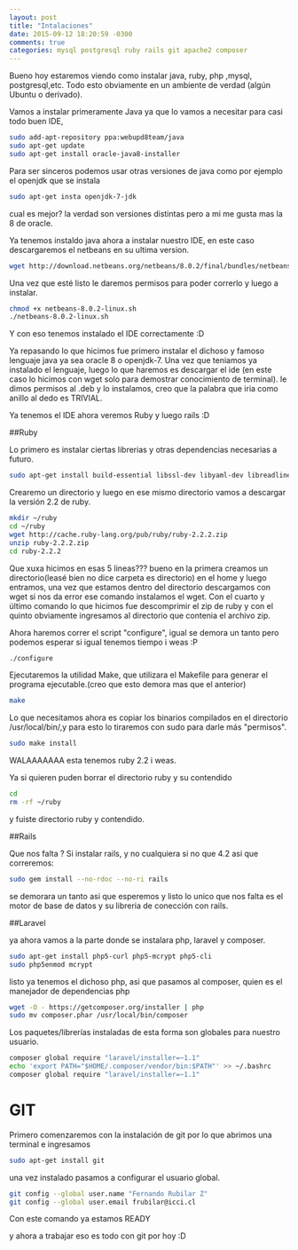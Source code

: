 ```yaml
---
layout: post
title: "Intalaciones"
date: 2015-09-12 18:20:59 -0300
comments: true
categories: mysql postgresql ruby rails git apache2 composer
---
```


Bueno hoy estaremos viendo como instalar java, ruby, php ,mysql, postgresql,etc. Todo esto obviamente en un ambiente de verdad (algún Ubuntu o derivado).

Vamos a instalar primeramente Java ya que lo vamos a necesitar para casi todo buen IDE,

```bash
sudo add-apt-repository ppa:webupd8team/java
sudo apt-get update
sudo apt-get install oracle-java8-installer
```
Para ser sinceros podemos usar otras versiones de java como por ejemplo el openjdk que se instala

```bash
sudo apt-get insta openjdk-7-jdk
```
cual es mejor? la verdad son versiones distintas pero a mi me gusta mas la 8 de oracle.

Ya tenemos instaldo java ahora a instalar nuestro IDE, en este caso descargaremos el netbeans en su ultima version.

```bash
wget http://download.netbeans.org/netbeans/8.0.2/final/bundles/netbeans-8.0.2-linux.sh
```
Una vez que esté listo le daremos permisos para poder correrlo y luego a instalar.

```bash
chmod +x netbeans-8.0.2-linux.sh
./netbeans-8.0.2-linux.sh
```

Y con eso tenemos instalado el IDE correctamente :D   


Ya repasando lo que hicimos fue primero instalar el dichoso y famoso lenguaje java ya sea oracle 8 o openjdk-7. Una vez que teniamos ya instalado el lenguaje, luego lo que haremos es descargar el ide (en este caso lo hicimos con wget solo para demostrar conocimiento de terminal). le dimos permisos al .deb   y lo instalamos, creo que la palabra que iria como anillo al dedo es TRIVIAL.


Ya tenemos el IDE ahora veremos Ruby y luego rails :D

##Ruby

Lo primero es instalar ciertas librerias  y otras dependencias necesarias a futuro.

```bash
sudo apt-get install build-essential libssl-dev libyaml-dev libreadline-dev openssl curl git-core zlib1g-dev bison libxml2-dev libxslt1-dev libcurl4-openssl-dev
```

Crearemo un directorio y luego en ese mismo directorio vamos a descargar la versión 2.2 de ruby.

```bash
mkdir ~/ruby
cd ~/ruby
wget http://cache.ruby-lang.org/pub/ruby/ruby-2.2.2.zip
unzip ruby-2.2.2.zip
cd ruby-2.2.2
```
Que xuxa hicimos en esas 5 lineas??? bueno en la primera creamos un directorio(leasé bien no dice carpeta es directorio) en el home y luego entramos, una vez que estamos dentro del directorio descargamos con wget si nos da error ese comando instalamos el wget. Con el cuarto y último comando lo que hicimos fue descomprimir el zip de ruby y con el quinto obviamente ingresamos al directorio que contenia el archivo zip.

Ahora haremos correr el script "configure", igual se demora un tanto pero podemos esperar si igual tenemos tiempo i weas :P
```bash
./configure
```

Ejecutaremos la utilidad Make, que utilizara el Makefile para generar el programa ejecutable.(creo que esto demora mas que el anterior)

```bash
make
```

Lo que necesitamos ahora es copiar los binarios compilados en el directorio /usr/local/bin/,y para esto lo tiraremos con sudo para darle más "permisos".

```bash
sudo make install
```
WALAAAAAAA esta tenemos ruby 2.2 i weas.


Ya si quieren puden borrar el directorio ruby y su contendido

```bash
cd
rm -rf ~/ruby
```
y fuiste directorio ruby y contendido.

##Rails

Que nos falta ?
Si instalar rails, y no cualquiera si no que 4.2 asi que correremos:

```bash
sudo gem install --no-rdoc --no-ri rails
```

se demorara un tanto asi que esperemos y listo lo unico que nos falta es el motor de base de datos y su libreria de conección con rails.



##Laravel

ya ahora vamos a la parte donde se instalara php, laravel y composer.

```bash
sudo apt-get install php5-curl php5-mcrypt php5-cli
sudo php5enmod mcrypt
```

listo ya tenemos el dichoso php, asi que pasamos al composer, quien es el manejador de dependencias php


```bash
wget -O - https://getcomposer.org/installer | php
sudo mv composer.phar /usr/local/bin/composer
```
Los paquetes/librerías instaladas de esta forma son globales para nuestro usuario.

```bash
composer global require "laravel/installer=~1.1"
echo 'export PATH="$HOME/.composer/vendor/bin:$PATH"' >> ~/.bashrc
composer global require "laravel/installer=~1.1"
```


# GIT

Primero comenzaremos con la instalación de git por lo que abrimos una terminal e ingresamos

```bash
sudo apt-get install git
```

una vez instalado pasamos a configurar el usuario global.

```bash
git config --global user.name "Fernando Rubilar Z"
git config --global user.email frubilar@icci.cl
```

Con este comando ya estamos READY


y ahora a trabajar eso es todo con git por hoy :D
